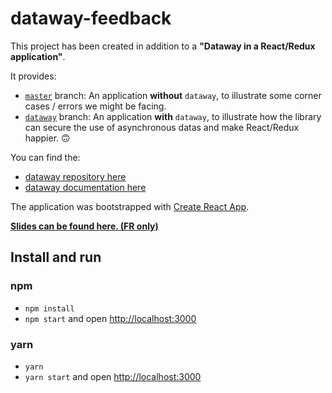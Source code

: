 # dataway-feedback

This project has been created in addition to a **"Dataway in a React/Redux application"**.

It provides:
  * [`master`](https://github.com/graffardi/dataway-feedback/tree/master) branch: An application **without** `dataway`, to illustrate some corner cases / errors we might be facing.
  * [`dataway`](https://github.com/graffardi/dataway-feedback/tree/dataway) branch: An application **with** `dataway`, to illustrate how the library can secure the use of asynchronous datas and make React/Redux happier. 🙃

You can find the:
  * [dataway repository here](https://github.com/iadvize/dataway)
  * [dataway documentation here](https://iadvize.github.io/dataway/)

The application was bootstrapped with [Create React App](https://github.com/facebook/create-react-app).

**[Slides can be found here. (FR only)](https://docs.google.com/presentation/d/1jN4MI6v1g-eRTxP2giz2ZnDspn_rn5Q79g0JEaBXj5M/edit?usp=sharing)**

## Install and run

### npm

  * `npm install`
  * `npm start` and open [http://localhost:3000](http://localhost:3000)

### yarn

  * `yarn`
  * `yarn start` and open [http://localhost:3000](http://localhost:3000)
